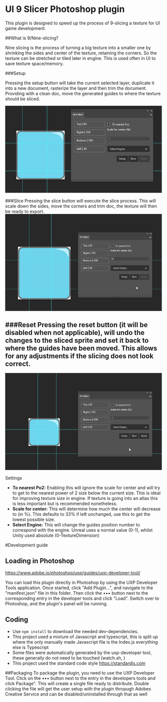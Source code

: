 # UI 9 Slicer Photoshop plugin

This plugin is designed to speed up the process of 9-slicing a texture for UI game development. 

##What is 9/Nine-slicing?

Nine slicing is the process of turning a big texture into a smaller one by shrinking the sides and center of the texture, retaining the corners.
So the texture can be stretched or tiled later in engine. This is used often in UI to save texture space/memory.

###Setup

Pressing the setup button will take the current selected layer, duplicate it into a new document, rasterize the layer and then trim the document.
Providing with a clean doc, move the generated guides to where the texture should be sliced. 

![img.png](imgs/img.png)

###Slice 
Pressing the slice button will execute the slice process. This will scale down the sides, move the corners and trim doc, the texture will then be ready to export.
![img.png](imgs/9SliceExecute.gif)

###Reset
Pressing the reset button (it will be disabled when not applicable), will undo the changes to the sliced sprite and set it back to where the guides have been moved.
This allows for any adjustments if the slicing does not look correct.
---
![img.png](imgs/9SliceReset.gif)

Settings


- **To nearest Po2:** Enabling this will ignore the scale for center and will try to get to the nearest power of 2 size below the current size. This is ideal for improving texture size in engine. If texture is going into an atlas this is less important but is recommended nonetheless.
- **Scale for center:** This will determine how much the center will decrease to (in %). This defaults to 33% if left unchanged, use this to get the lowest possible size.
- **Select Engine:** This will change the guides position number to correspond with the engine. Unreal uses a normal value (0-1), whilst Unity used absolute (0-TextureDimension)


#Development guide
## Loading in Photoshop
https://www.adobe.io/photoshop/uxp/guides/uxp-developer-tool/

You can load this plugin directly in Photoshop by using the UXP Developer Tools application. Once started, click "Add Plugin...", and navigate to the "manifest.json" file in this folder. Then click the ••• button next to the corresponding entry in the developer tools and click "Load". Switch over to Photoshop, and the plugin's panel will be running.

## Coding
- Use `npm install` to download the needed dev-dependencies. 
- This project used a mixture of Javascript and typescript, this is split up where the only manually made Javascript file is the Index.js everything else is Typescript
- Some files were automatically generated by the uxp-developer tool, these generally do not need to be touched (watch.sh, )
- This project used the standard code style https://standardjs.com

##Packaging
To package the plugin, you need to use the UXP Developer Tool. Click on the ••• button next to the entry in the developers tools and click Package". This will create a single file ready to distribute. Double clicking the file will get the user setup with the plugin thropugh Adobes Creative Service and can be disabled/uninstalled through that as well
